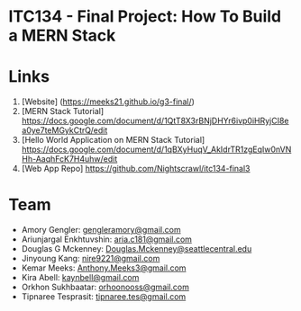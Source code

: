 # ITC134 - Final Project: How To Build a MERN Stack

# Links
1. [Website] (https://meeks21.github.io/g3-final/)
2. [MERN Stack Tutorial] <a href="https://docs.google.com/document/d/1QtT8X3rBNjDHYr6ivp0iHRyjCI8ea0ye7teMGykCtrQ/edit" target="_blank"> https://docs.google.com/document/d/1QtT8X3rBNjDHYr6ivp0iHRyjCI8ea0ye7teMGykCtrQ/edit </a>
3. [Hello World Application on MERN Stack Tutorial] <a href="https://docs.google.com/document/d/1qBXyHuqV_AkIdrTR1zgEqIw0nVNHh-AaqhFcK7H4uhw/edit" target="_blank">https://docs.google.com/document/d/1qBXyHuqV_AkIdrTR1zgEqIw0nVNHh-AaqhFcK7H4uhw/edit </a>
4. [Web App Repo] <a href="https://github.com/Nightscrawl/itc134-final3" target="_blank">https://github.com/Nightscrawl/itc134-final3 </a>

# Team
- Amory Gengler: gengleramory@gmail.com
- Ariunjargal Enkhtuvshin: aria.c181@gmail.com
- Douglas G Mckenney: Douglas.Mckenney@seattlecentral.edu
- Jinyoung Kang: nire9221@gmail.com
- Kemar Meeks: Anthony.Meeks3@gmail.com
- Kira Abell: kaynbell@gmail.com
- Orkhon Sukhbaatar: orhoonooss@gmail.com
- Tipnaree Tesprasit: tipnaree.tes@gmail.com
